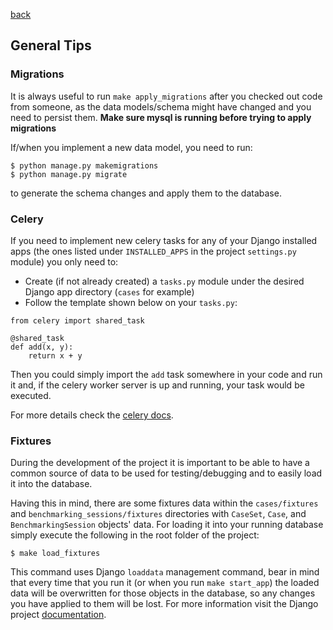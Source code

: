 [back](../README.md)

## General Tips

### Migrations
It is always useful to run `make apply_migrations` after you checked out code from someone, as the data models/schema might
have changed and you need to persist them. **Make sure mysql is running before trying to apply migrations**

If/when you implement a new data model, you need to run:
```
$ python manage.py makemigrations
$ python manage.py migrate
```

to generate the schema changes and apply them to the database.

### Celery
If you need to implement new celery tasks for any of your Django installed apps (the ones listed under `INSTALLED_APPS` in the project `settings.py` module) you only need to:

  - Create (if not already created) a `tasks.py` module under the desired Django app directory (`cases` for example)
  - Follow the template shown below on your `tasks.py`:
  ```
  from celery import shared_task

  @shared_task
  def add(x, y):
      return x + y
  ```

Then you could simply import the `add` task somewhere in your code and run it and, if the celery worker server is up and running, your task would be executed.

For more details check the [celery docs](https://docs.celeryproject.org/en/4.4.2/django/first-steps-with-django.html).

### Fixtures
During the development of the project it is important to be able to have a common source of data to be used for testing/debugging and to easily load it into the database.

Having this in mind, there are some fixtures data within the `cases/fixtures` and `benchmarking_sessions/fixtures` directories with `CaseSet`, `Case`, and `BenchmarkingSession` objects' data. For loading it into your running database simply execute the following in the root folder of the project:
```
$ make load_fixtures
```
This command uses Django `loaddata` management command, bear in mind that every time that you run it (or when you run `make start_app`) the loaded data will be overwritten for those objects in the database, so any changes you have applied to them will be lost. For more information visit the Django project [documentation](https://docs.djangoproject.com/en/3.0/ref/django-admin/#loaddata).
